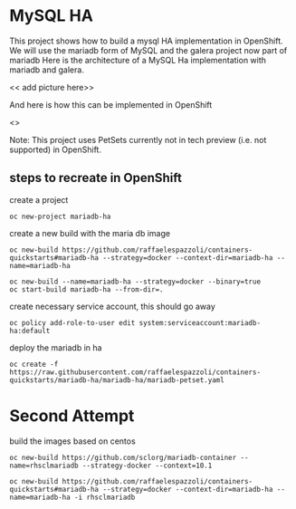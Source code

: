 # MySQL HA

This project shows how to build a mysql HA implementation in OpenShift.
We will use the mariadb form of MySQL and the galera project now part of mariadb
Here is the architecture of a MySQL Ha implementation with mariadb and galera.



<< add picture here>>

And here is how this can be implemented in OpenShift

<<add second picture here>>

Note: This project uses PetSets currently not in tech preview (i.e. not supported) in OpenShift.

## steps to recreate in OpenShift

create a project

```
oc new-project mariadb-ha
```
create a new build with the maria db image

```
oc new-build https://github.com/raffaelespazzoli/containers-quickstarts#mariadb-ha --strategy=docker --context-dir=mariadb-ha --name=mariadb-ha

oc new-build --name=mariadb-ha --strategy=docker --binary=true
oc start-build mariadb-ha --from-dir=.
```

create necessary service account, this should go away
```
oc policy add-role-to-user edit system:serviceaccount:mariadb-ha:default
```
deploy the mariadb in ha
```
oc create -f https://raw.githubusercontent.com/raffaelespazzoli/containers-quickstarts/mariadb-ha/mariadb-ha/mariadb-petset.yaml
```

# Second Attempt

build the images based on centos
```
oc new-build https://github.com/sclorg/mariadb-container --name=rhsclmariadb --strategy-docker --context=10.1 

oc new-build https://github.com/raffaelespazzoli/containers-quickstarts#mariadb-ha --strategy=docker --context-dir=mariadb-ha --name=mariadb-ha -i rhsclmariadb
```



